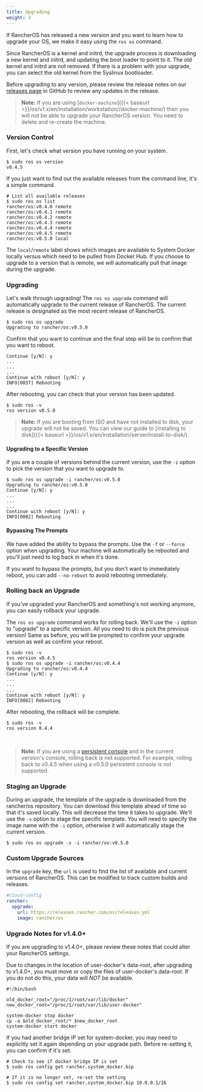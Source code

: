 ```yaml
---
title: Upgrading
weight: 3
---
```


If RancherOS has released a new version and you want to learn how to upgrade your OS, we make it easy using the `ros os` command.

Since RancherOS is a kernel and initrd, the upgrade process is downloading a new kernel and initrd, and updating the boot loader to point to it. The old kernel and initrd are not removed. If there is a problem with your upgrade, you can select the old kernel from the Syslinux bootloader.

Before upgrading to any version, please review the release notes on our [releases page](https://github.com/rancher/os/releases) in GitHub to review any updates in the release.

> **Note:** If you are using [`docker-machine`]({{< baseurl >}}/os/v1.x/en/installation/workstation//docker-machine/) then you will not be able to upgrade your RancherOS version. You need to delete and re-create the machine.


### Version Control

First, let's check what version you have running on your system.

```
$ sudo ros os version
v0.4.5
```

If you just want to find out the available releases from the command line, it's a simple command.

```
# List all available releases
$ sudo ros os list
rancher/os:v0.4.0 remote
rancher/os:v0.4.1 remote
rancher/os:v0.4.2 remote
rancher/os:v0.4.3 remote
rancher/os:v0.4.4 remote
rancher/os:v0.4.5 remote
rancher/os:v0.5.0 local
```

The `local`/`remote` label shows which images are available to System Docker locally versus which need to be pulled from Docker Hub. If you choose to upgrade to a version that is remote, we will automatically pull that image during the upgrade.

### Upgrading

Let's walk through upgrading! The `ros os upgrade` command will automatically upgrade to the current release of RancherOS. The current release is designated as the most recent release of RancherOS.

```
$ sudo ros os upgrade
Upgrading to rancher/os:v0.5.0
```

Confirm that you want to continue and the final step will be to confirm that you want to reboot.

```
Continue [y/N]: y
...
...
...
Continue with reboot [y/N]: y
INFO[0037] Rebooting
```

After rebooting, you can check that your version has been updated.

```
$ sudo ros -v
ros version v0.5.0
```

> **Note:** If you are booting from ISO and have not installed to disk, your upgrade will not be saved. You can view our guide to [installing to disk]({{< baseurl >}}/os/v1.x/en/installation/server/install-to-disk/).

#### Upgrading to a Specific Version

If you are a couple of versions behind the current version, use the `-i` option to pick the version that you want to upgrade to.

```
$ sudo ros os upgrade -i rancher/os:v0.5.0
Upgrading to rancher/os:v0.5.0
Continue [y/N]: y
...
...
...
Continue with reboot [y/N]: y
INFO[0082] Rebooting
```

#### Bypassing The Prompts

We have added the ability to bypass the prompts. Use the `-f` or `--force` option when upgrading. Your machine will automatically be rebooted and you'll just need to log back in when it's done.

If you want to bypass the prompts, but you don't want to immediately reboot, you can add `--no-reboot` to avoid rebooting immediately.

### Rolling back an Upgrade

If you've upgraded your RancherOS and something's not working anymore, you can easily rollback your upgrade.

The `ros os upgrade` command works for rolling back. We'll use the `-i` option to "upgrade" to a specific version. All you need to do is pick the previous version! Same as before, you will be prompted to confirm your upgrade version as well as confirm your reboot.

```
$ sudo ros -v
ros version v0.4.5
$ sudo ros os upgrade -i rancher/os:v0.4.4
Upgrading to rancher/os:v0.4.4
Continue [y/N]: y
...
...
...
Continue with reboot [y/N]: y
INFO[0082] Rebooting
```
After rebooting, the rollback will be complete.

```
$ sudo ros -v
ros version 0.4.4
```

<br>

> **Note:** If you are using a [persistent console]({{<baseurl>}}/os/v1.x/en/installation/custom-builds/custom-console/#console-persistence) and in the current version's console, rolling back is not supported. For example, rolling back to v0.4.5 when using a v0.5.0 persistent console is not supported.

### Staging an Upgrade

During an upgrade, the template of the upgrade is downloaded from the rancher/os repository. You can download this template ahead of time so that it's saved locally. This will decrease the time it takes to upgrade. We'll use the `-s` option to stage the specific template. You will need to specify the image name with the `-i` option, otherwise it will automatically stage the current version.

```
$ sudo ros os upgrade -s -i rancher/os:v0.5.0
```

### Custom Upgrade Sources

In the `upgrade` key, the `url` is used to find the list of available and current versions of RancherOS. This can be modified to track custom builds and releases.

```yaml
#cloud-config
rancher:
  upgrade:
    url: https://releases.rancher.com/os/releases.yml
    image: rancher/os
```

### Upgrade Notes for v1.4.0+

If you are upgrading to v1.4.0+, please review these notes that could alter your RancherOS settings.

Due to changes in the location of user-docker's data-root, after upgrading to v1.4.0+, you must move or copy the files of user-docker's data-root. If you do not do this, your data will *NOT* be available. 

```
#!/bin/bash

old_docker_root="/proc/1/root/var/lib/docker"
new_docker_root="/proc/1/root/var/lib/user-docker"

system-docker stop docker
cp -a $old_docker_root/* $new_docker_root
system-docker start docker
```

If you had another bridge IP set for system-docker, you may need to explicitly set it again depending on your upgrade path. Before re-setting it, you can confirm if it's set. 

```
# Check to see if docker bridge IP is set
$ sudo ros config get rancher.system_docker.bip

# If it is no longer set, re-set the setting
$ sudo ros config set rancher.system_docker.bip 10.0.0.1/16
```
